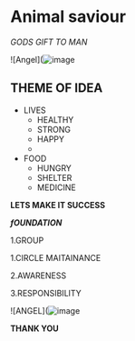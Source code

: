 # Animal saviour
*GODS GIFT TO MAN*

![Angel](![image](https://user-images.githubusercontent.com/86281227/144973244-70e8b02f-bd61-4c29-b873-23ee9bb5f4e6.png)

## THEME OF IDEA

* LIVES
  * HEALTHY
  * STRONG
  * HAPPY
  * 
* FOOD
  * HUNGRY
  * SHELTER
  * MEDICINE
  
**LETS MAKE IT SUCCESS**

***fOUNDATION***

1.GROUP

  1.CIRCLE MAITAINANCE
  
  2.AWARENESS
  
  3.RESPONSIBILITY

![ANGEL](![image](https://user-images.githubusercontent.com/86281227/144974316-5bb06841-02e1-4612-9e17-9b5f4b11c0aa.png)

**THANK YOU**
